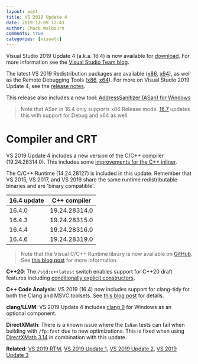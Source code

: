 ```yaml
---
layout: post
title: VS 2019 Update 4
date: 2019-12-09 12:43
author: Chuck Walbourn
comments: true
categories: [visualc]
---
```


Visual Studio 2019 Update 4 (a.k.a. 16.4) is now available for [download](https://visualstudio.microsoft.com/downloads/). For more information see the [Visual Studio Team blog](https://devblogs.microsoft.com/visualstudio/tis-the-season-visual-studio-2019/).
<!--more-->

The latest VS 2019 Redistribution packages are available ([x86](https://aka.ms/vs/16/release/VC_redist.x86.exe), [x64](https://aka.ms/vs/16/release/VC_redist.x64.exe)), as well as the Remote Debugging Tools ([x86](https://aka.ms/vs/16/release/RemoteTools.x86ret.enu.exe), [x64](https://aka.ms/vs/16/release/RemoteTools.amd64ret.enu.exe)). For more on Visual Studio 2019 Update 4, see the [release notes](https://docs.microsoft.com/en-us/visualstudio/releases/2019/release-notes).

This release also includes a new tool: [AddressSanitizer (ASan) for Windows](https://devblogs.microsoft.com/cppblog/addresssanitizer-asan-for-windows-with-msvc/)

> Note that ASan in 16.4 only supports x86 Release mode. [16.7](https://walbourn.github.io/vs-2019-update-7/) updates this with support for Debug and x64 as well.

<h1>Compiler and CRT</h1>

VS 2019 Update 4 includes a new version of the C/C++ compiler (19.24.28314.0). This includes some [improvements for the C++ inliner](https://devblogs.microsoft.com/cppblog/c-inliner-improvements-the-zipliner/).

The C/C++ Runtime (14.24.28127) is included in this update. Remember that VS 2015, VS 2017, and VS 2019 share the same runtime redistributable binaries and are 'binary compatible'.

16.4 update | C++ compiler
--|--
16.4.0 | 19.24.28314.0
16.4.3 | 19.24.28315.0
16.4.4 | 19.24.28316.0
16.4.6 | 19.24.28319.0

> Note that the Visual C/C++ Runtime library is now available on [GitHub](https://github.com/microsoft/STL). See [this blog post](https://devblogs.microsoft.com/cppblog/open-sourcing-msvcs-stl/) for more information.

<strong>C++20</strong>: The ``/std:c++latest`` switch enables support for C++20 draft features including [conditionally explicit constructors](https://devblogs.microsoft.com/cppblog/c20s-conditionally-explicit-constructors/).

<strong>C++ Code Analysis</strong>: VS 2019 (16.4) now includes support for clang-tidy for both the Clang and MSVC toolsets. See [this blog post](https://devblogs.microsoft.com/cppblog/code-analysis-with-clang-tidy-in-visual-studio/) for details.

<strong>clang/LLVM</strong>: VS 2019 Update 4 includes [clang 9](https://releases.llvm.org/9.0.0/tools/clang/docs/ReleaseNotes.html) for Windows as an optional component.

<strong>DirectXMath</strong>: There is a known issue where the <code>IsNan</code> tests can fail when building with <code>/fp:fast</code> due to new optimizations. This is fixed when using [DirectXMath 3.14](https://walbourn.github.io/directxmath-3.14/) in combination with this update.

<strong>Related</strong>: <a href="https://walbourn.github.io/visual-studio-2019/">VS 2019 RTM</a>, <a href="https://walbourn.github.io/vs-2019-update-1/">VS 2019 Update 1</a>, <a href="https://walbourn.github.io/vs-2019-update-2/">VS 2019 Update 2</a>, <a href="https://walbourn.github.io/vs-2019-update-3/">VS 2019 Update 3</a>

